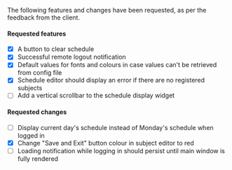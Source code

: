 The following features and changes have been requested, as per the feedback from the client.
#### Requested features
- [x] A button to clear schedule
- [x] Successful remote logout notification
- [x] Default values for fonts and colours in case values can't be retrieved from config file
- [x] Schedule editor should display an error if there are no registered subjects
- [ ] Add a vertical scrollbar to the schedule display widget
#### Requested changes
- [ ] Display current day's schedule instead of Monday's schedule when logged in
- [x] Change "Save and Exit" button colour in subject editor to red
- [ ] Loading notification while logging in should persist until main window is fully rendered